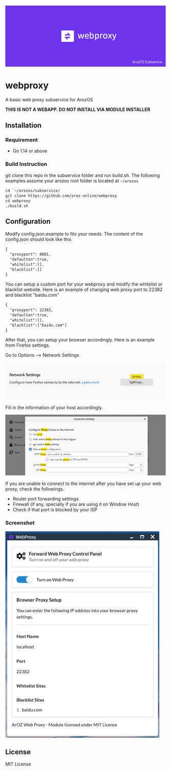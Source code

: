 ![](img/banner.png)

# webproxy

A basic web proxy subservice for ArozOS

**THIS IS NOT A WEBAPP. DO NOT INSTALL VIA MODULE INSTALLER**

## Installation

### Requirement

- Go 1.14 or above

### Build Instruction

git clone this repo in the subservice folder and run build.sh. The  following examples assume your arozos root folder is located at `~/arozos`

```
cd `~/arozos/subservice/
git clone https://github.com/aroz-online/webproxy
cd webproxy
./build.sh
```

## Configuration

Modify config.json.example to fits your needs. The content of the config.json should look like this

```
{
  "proxyport": 8081,
  "defaulton":true,
  "whitelist":[],
  "blacklist":[]
}
```

You can setup a custom port for your webproxy and modify the whitelist or blacklist website. Here is an example of changing web proxy port to 22382 and blacklist "baidu.com"

```
{
  "proxyport": 22382,
  "defaulton":true,
  "whitelist":[],
  "blacklist":["baidu.com"]
}
```

After that, you can setup your browser accordingly. Here is an example from Firefox settings.



Go to Options --> Network Settings

![](img/2.png)

Fill in the information of your host accordingly.

![](img/3.png)

If you are unable to connect to the internet after you have set up your web proxy, check the followings.

- Router port forwarding settings
- Firewall (if any, specially if you are using it on Window Host)
- Check if that port is blocked by your ISP

### Screenshot

![](img/1.png)

## License

MIT License